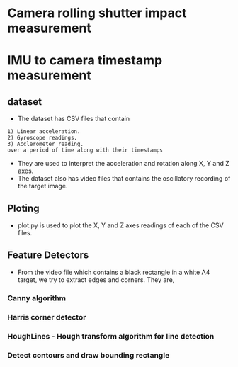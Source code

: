 # Camera rolling shutter impact measurement
# IMU to camera timestamp measurement

## dataset
* The dataset has CSV files that contain 
```
1) Linear acceleration.
2) Gyroscope readings.
3) Acclerometer reading.
over a period of time along with their timestamps
```
* They are used to interpret the acceleration and rotation along X, Y and Z axes.
* The dataset also has video files that contains the oscillatory recording of the target image.

## Ploting
* plot.py is used to plot the X, Y and Z axes readings of each of the CSV files.

## Feature Detectors
* From the video file which contains a black rectangle in a white A4 target, we try to extract edges and corners. They are,
### Canny algorithm
### Harris corner detector
### HoughLines - Hough transform algorithm for line detection
### Detect contours and draw bounding rectangle
